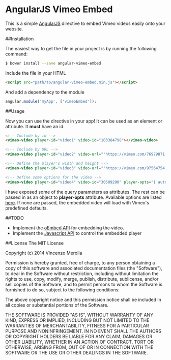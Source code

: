 # AngularJS Vimeo Embed

This is a simple [AngularJS][1] directive to embed Vimeo videos easily onto your website.


##Installation

The easiest way to get the file in your project is by running the following
command:
```bash
$ bower install --save angular-vimeo-embed
```


Include the file in your HTML
```html
<script src="path/to/angular-vimeo-embed.min.js"></script>
```

And add a dependency to the module
```javascript
angular.module('myApp', ['vimeoEmbed']);
```


##Usage

Now you can use the directive in your app! It can be used as an element or attribute. It **must** have an id.


```html
<!-- Include by id -->
<vimeo-video player-id="video1" video-id="103384798"></vimeo-video>

<!-- Include by URL -->
<vimeo-video player-id="video2" video-url="'https://vimeo.com/76979871'"></vimeo-video>

<!-- Define the player's width and height -->
<vimeo-video player-id="video3" video-url="'https://vimeo.com/97564754'" player-width="640" player-height="360"></vimeo-video>

<!-- Define some options for the video -->
<vimeo-video player-id="video4" video-id="30509290" player-opts="{ autoplay: 1, color: 'f00'}"></vimeo-video>

```

I have exposed some of the query parameters as attributes. The rest can be passed in as an object to **player-opts** attribute.
Available options are listed [here][2]. If none are passed, the embedded video will load with Vimeo's predefined defaults.



##TODO
- ~~Implement the [oEmbed API][2] for embedding the video.~~
- Implement the [Javascript API][3] to control the embedded player


##License
The MIT License

Copyright (c) 2014 Vincenzo Merolla

Permission is hereby granted, free of charge, to any person obtaining a copy
of this software and associated documentation files (the "Software"), to deal
in the Software without restriction, including without limitation the rights
to use, copy, modify, merge, publish, distribute, sublicense, and/or sell
copies of the Software, and to permit persons to whom the Software is
furnished to do so, subject to the following conditions:

The above copyright notice and this permission notice shall be included in
all copies or substantial portions of the Software.

THE SOFTWARE IS PROVIDED "AS IS", WITHOUT WARRANTY OF ANY KIND, EXPRESS OR
IMPLIED, INCLUDING BUT NOT LIMITED TO THE WARRANTIES OF MERCHANTABILITY,
FITNESS FOR A PARTICULAR PURPOSE AND NONINFRINGEMENT. IN NO EVENT SHALL THE
AUTHORS OR COPYRIGHT HOLDERS BE LIABLE FOR ANY CLAIM, DAMAGES OR OTHER
LIABILITY, WHETHER IN AN ACTION OF CONTRACT, TORT OR OTHERWISE, ARISING FROM,
OUT OF OR IN CONNECTION WITH THE SOFTWARE OR THE USE OR OTHER DEALINGS IN
THE SOFTWARE.

[1]:https://angularjs.org
[2]:https://developer.vimeo.com/apis/oembed
[3]:https://developer.vimeo.com/player/js-api
